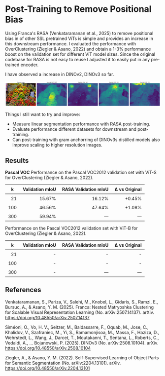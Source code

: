 # Post-Training to Remove Positional Bias
Using Franca's RASA (Venkataramanan et al., 2025) to remove positional bias in of other SSL pretrained ViTs is simple and provides an increase in this downstream performance. I evaluated the performance with OverClustering (Ziegler & Asano, 2022) and obtain a 1-3% performance boost on the validation set for different ViT model sizes. Since the original codebase for RASA is not easy to reuse I adjusted it to easily put in any pre-trained encoder. 

I have observed a increase in DINOv2, DINOv3 so far.

![](/assets/market_cosine_sim.png?raw=true)


Things I still want to try and improve:
- Measure linear segmentation performance with RASA post-training.
- Evaluate performance different datasets for downstream and post-training.
- Can post-training with gram anchorring of DINOv3s distilled models also improve scaling to higher resolution images.

## Results

**Pascal VOC** 
Performance on the Pascal VOC2012 validation set with ViT-S for OverClustering (Ziegler & Asano, 2022).
<table style="margin: auto; border-collapse: collapse;">
  <thead>
    <tr>
      <th style="padding:6px 10px;">k</th>
      <th style="padding:6px 10px;">Validation mIoU</th>
      <th style="padding:6px 10px;">RASA Validation mIoU</th>
      <th style="padding:6px 10px;">Δ vs Original</th>
    </tr>
  </thead>
  <tbody>
    <tr>
      <td align="right" style="padding:6px 10px;">21</td>
      <td align="right" style="padding:6px 10px;">15.67%</td>
      <td align="right" style="padding:6px 10px;">16.12%</td>
      <td align="right" style="padding:6px 10px;">+0.45%</td>
    </tr>
    <tr>
      <td align="right" style="padding:6px 10px;">100</td>
      <td align="right" style="padding:6px 10px;">46.56%</td>
      <td align="right" style="padding:6px 10px;">47.64%</td>
      <td align="right" style="padding:6px 10px;">+1.08%</td>
    </tr>
    <tr>
      <td align="right" style="padding:6px 10px;">300</td>
      <td align="right" style="padding:6px 10px;">59.94%</td>
      <td align="right" style="padding:6px 10px;">—</td>
      <td align="right" style="padding:6px 10px;">—</td>
    </tr>
  </tbody>
</table>

Performance on the Pascal VOC2012 validation set with ViT-B for OverClustering (Ziegler & Asano, 2022).

<table style="margin: auto; border-collapse: collapse;">
  <thead>
    <tr>
      <th style="padding:6px 10px;">k</th>
      <th style="padding:6px 10px;">Validation mIoU</th>
      <th style="padding:6px 10px;">RASA Validation mIoU</th>
      <th style="padding:6px 10px;">Δ vs Original</th>
    </tr>
  </thead>
  <tbody>
    <tr>
      <td align="right" style="padding:6px 10px;">21</td>
      <td align="right" style="padding:6px 10px;">-</td>
      <td align="right" style="padding:6px 10px;">-</td>
      <td align="right" style="padding:6px 10px;">-</td>
    </tr>
    <tr>
      <td align="right" style="padding:6px 10px;">100</td>
      <td align="right" style="padding:6px 10px;">-</td>
      <td align="right" style="padding:6px 10px;">-</td>
      <td align="right" style="padding:6px 10px;">-</td>
    </tr>
    <tr>
      <td align="right" style="padding:6px 10px;">300</td>
      <td align="right" style="padding:6px 10px;">-</td>
      <td align="right" style="padding:6px 10px;">—</td>
      <td align="right" style="padding:6px 10px;">—</td>
    </tr>
  </tbody>
</table>

## References
Venkataramanan, S., Pariza, V., Salehi, M., Knobel, L., Gidaris, S., Ramzi, E., Bursuc, A., & Asano, Y. M. (2025). Franca: Nested Matryoshka Clustering for Scalable Visual Representation Learning (No. arXiv:2507.14137). arXiv. https://doi.org/10.48550/arXiv.2507.14137

Siméoni, O., Vo, H. V., Seitzer, M., Baldassarre, F., Oquab, M., Jose, C., Khalidov, V., Szafraniec, M., Yi, S., Ramamonjisoa, M., Massa, F., Haziza, D., Wehrstedt, L., Wang, J., Darcet, T., Moutakanni, T., Sentana, L., Roberts, C., Vedaldi, A., … Bojanowski, P. (2025). DINOv3 (No. arXiv:2508.10104). arXiv. https://doi.org/10.48550/arXiv.2508.10104

Ziegler, A., & Asano, Y. M. (2022). Self-Supervised Learning of Object Parts for Semantic Segmentation (No. arXiv:2204.13101). arXiv. https://doi.org/10.48550/arXiv.2204.13101
